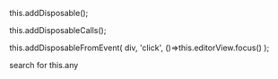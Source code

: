 this.addDisposable();

this.addDisposableCalls();

this.addDisposableFromEvent( div, 'click', ()=>this.editorView.focus() );



search for this.any
